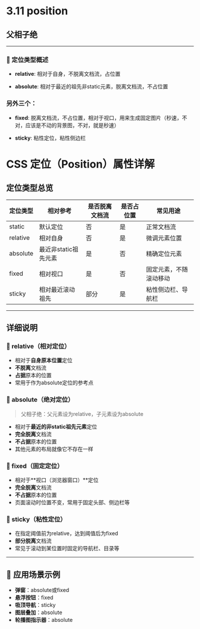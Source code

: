 # 3.11 position

## 父相子绝

---

### 📌 定位类型概述

- **relative**: 相对于自身，不脱离文档流，占位置

- **absolute**: 相对于最近的祖先非static元素，脱离文档流，不占位置

### 另外三个：

- **fixed**: 脱离文档流，不占位置，相对于视口，用来生成固定图片（秒速，不对，应该是不动的背景图，不对，就是秒速）

- **sticky**: 粘性定位，粘性侧边栏

# CSS 定位（Position）属性详解

## 定位类型总览

| 定位类型 | 相对参考 | 是否脱离文档流 | 是否占位置 | 常见用途 |
|---------|---------|--------------|-----------|---------|
| static  | 默认定位 | 否 | 是 | 正常文档流 |
| relative | 相对自身 | 否 | 是 | 微调元素位置 |
| absolute | 最近非static祖先元素 | 是 | 否 | 精确定位元素 |
| fixed | 相对视口 | 是 | 否 | 固定元素，不随滚动移动 |
| sticky | 相对最近滚动祖先 | 部分 | 是 | 粘性侧边栏、导航栏 |

---

## 详细说明

### 🔹 relative（相对定位）
- 相对于**自身原本位置**定位
- **不脱离**文档流
- **占据**原本的位置
- 常用于作为absolute定位的参考点

### 🔹 absolute（绝对定位）
> 父相子绝：父元素设为relative，子元素设为absolute

- 相对于**最近的非static祖先元素**定位
- **完全脱离**文档流
- **不占据**原本的位置
- 其他元素的布局就像它不存在一样

### 🔹 fixed（固定定位）
- 相对于**视口（浏览器窗口）**定位
- **完全脱离**文档流
- **不占据**原本的位置
- 页面滚动时位置不变，常用于固定头部、侧边栏等

### 🔹 sticky（粘性定位）
- 在指定阈值前为relative，达到阈值后为fixed
- **部分脱离**文档流
- 常见于滚动到某位置时固定的导航栏、目录等

---

## 📝 应用场景示例
- **弹窗**：absolute或fixed
- **悬浮按钮**：fixed
- **吸顶导航**：sticky
- **图层叠加**：absolute
- **轮播图指示器**：absolute



